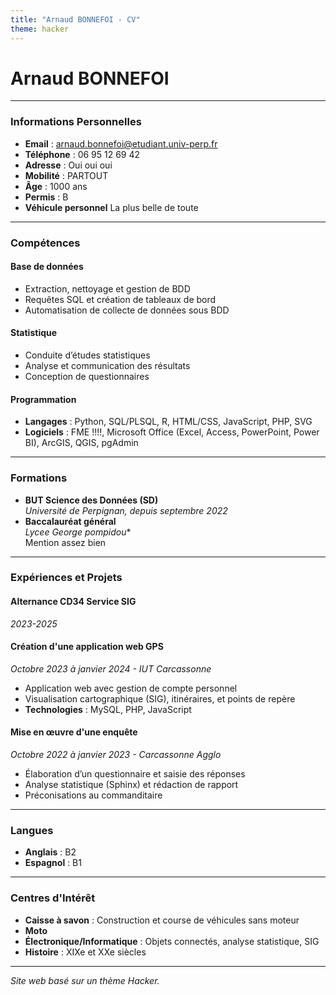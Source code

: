 ```yaml
---
title: "Arnaud BONNEFOI - CV"
theme: hacker
---
```


# Arnaud BONNEFOI

---

### **Informations Personnelles**
- **Email** : [arnaud.bonnefoi@etudiant.univ-perp.fr](mailto:jean-antoine.gimenez@etudiant.univ-perp.fr)
- **Téléphone** : 06 95 12 69 42
- **Adresse** : Oui oui oui
- **Mobilité** : PARTOUT  
- **Âge** : 1000 ans  
- **Permis** : B  
- **Véhicule personnel**  La plus belle de toute

---

### **Compétences**
#### **Base de données**
- Extraction, nettoyage et gestion de BDD
- Requêtes SQL et création de tableaux de bord
- Automatisation de collecte de données sous BDD

#### **Statistique**
- Conduite d’études statistiques
- Analyse et communication des résultats
- Conception de questionnaires

#### **Programmation**
- **Langages** : Python, SQL/PLSQL, R, HTML/CSS, JavaScript, PHP, SVG
- **Logiciels** : FME !!!!, Microsoft Office (Excel, Access, PowerPoint, Power BI), ArcGIS, QGIS,  pgAdmin

---

### **Formations**
- **BUT Science des Données (SD)**  
  *Université de Perpignan, depuis septembre 2022*  
- **Baccalauréat général**  
  *Lycee George pompidou**  
  Mention assez bien   

---

### **Expériences et Projets**
#### **Alternance CD34 Service SIG**  
*2023-2025*  
 

#### **Création d'une application web GPS**  
*Octobre 2023 à janvier 2024 - IUT Carcassonne*  
- Application web avec gestion de compte personnel  
- Visualisation cartographique (SIG), itinéraires, et points de repère  
- **Technologies** : MySQL, PHP, JavaScript  

#### **Mise en œuvre d'une enquête**  
*Octobre 2022 à janvier 2023 - Carcassonne Agglo*  
- Élaboration d’un questionnaire et saisie des réponses  
- Analyse statistique (Sphinx) et rédaction de rapport  
- Préconisations au commanditaire  

---

### **Langues**
- **Anglais** : B2  
- **Espagnol** : B1  

---

### **Centres d'Intérêt**
- **Caisse à savon** : Construction et course de véhicules sans moteur  
- **Moto**  
- **Électronique/Informatique** : Objets connectés, analyse statistique, SIG  
- **Histoire** : XIXe et XXe siècles  

---

*Site web basé sur un thème Hacker.*



